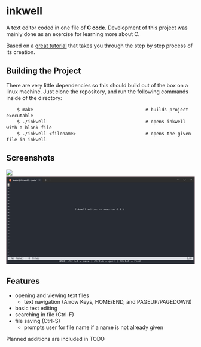 # inkwell

A text editor coded in one file of **C code**. Development of this project was mainly done as an exercise for learning more about C.

Based on a [great tutorial](https://viewsourcecode.org/snaptoken/kilo/index.html) that takes you through the step by step process of its creation.

## Building the Project

There are very little dependencies so this should build out of the box on a linux machine. Just clone the repository, and run the following commands inside of the directory:


```
    $ make                                          # builds project executable
    $ ./inkwell                                     # opens inkwell with a blank file
    $ ./inkwell <filename>                          # opens the given file in inkwell
```

## Screenshots
![](/images/screenshot2.PNG)
![](/images/screenshot.PNG)

## Features

- opening and viewing text files
    - text navigation (Arrow Keys, HOME/END, and PAGEUP/PAGEDOWN)
- basic text editing
- searching in file (Ctrl-F)
- file saving (Ctrl-S)
    - prompts user for file name if a name is not already given

Planned additions are included in TODO
